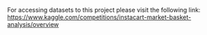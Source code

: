 For accessing datasets to this project please visit the following link: https://www.kaggle.com/competitions/instacart-market-basket-analysis/overview